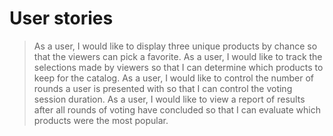 # User stories

>As a user, I would like to display three unique products by chance so that the viewers can pick a favorite.
>As a user, I would like to track the selections made by viewers so that I can determine which products to keep for the catalog.
>As a user, I would like to control the number of rounds a user is presented with so that I can control the voting session duration.
>As a user, I would like to view a report of results after all rounds of voting have concluded so that I can evaluate which products were the most popular.